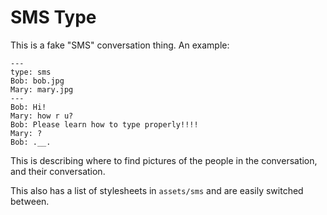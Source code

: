 # SMS Type

This is a fake "SMS" conversation thing. An example:

```
---
type: sms
Bob: bob.jpg
Mary: mary.jpg
---
Bob: Hi!
Mary: how r u?
Bob: Please learn how to type properly!!!!
Mary: ?
Bob: .__.
```

This is describing where to find pictures of the people in the conversation,
and their conversation.

This also has a list of stylesheets in `assets/sms` and are easily switched
between.
